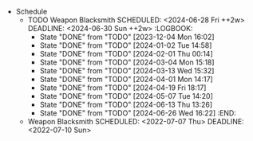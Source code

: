 - Schedule
	- TODO Weapon Blacksmith
	  SCHEDULED: <2024-06-28 Fri ++2w>
	  DEADLINE: <2024-06-30 Sun ++2w>
	  :LOGBOOK:
	  * State "DONE" from "TODO" [2023-12-04 Mon 16:02]
	  * State "DONE" from "TODO" [2024-01-02 Tue 14:58]
	  * State "DONE" from "TODO" [2024-02-01 Thu 00:14]
	  * State "DONE" from "TODO" [2024-03-04 Mon 15:18]
	  * State "DONE" from "TODO" [2024-03-13 Wed 15:32]
	  * State "DONE" from "TODO" [2024-04-01 Mon 14:17]
	  * State "DONE" from "TODO" [2024-04-19 Fri 18:17]
	  * State "DONE" from "TODO" [2024-05-07 Tue 14:20]
	  * State "DONE" from "TODO" [2024-06-13 Thu 13:26]
	  * State "DONE" from "TODO" [2024-06-26 Wed 16:22]
	  :END:
	- Weapon Blacksmith
	  SCHEDULED: <2022-07-07 Thu>
	  DEADLINE: <2022-07-10 Sun>